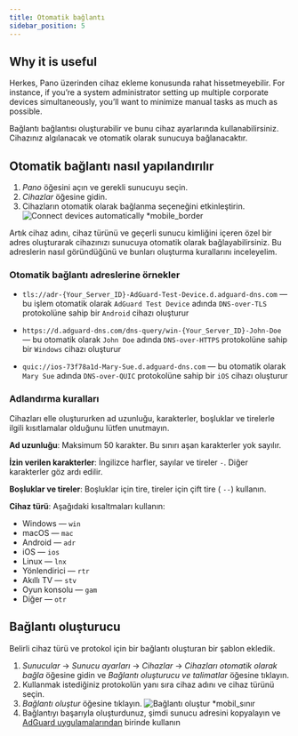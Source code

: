 ```yaml
---
title: Otomatik bağlantı
sidebar_position: 5
---
```


## Why it is useful

Herkes, Pano üzerinden cihaz ekleme konusunda rahat hissetmeyebilir. For instance, if you’re a system administrator setting up multiple corporate devices simultaneously, you’ll want to minimize manual tasks as much as possible.

Bağlantı bağlantısı oluşturabilir ve bunu cihaz ayarlarında kullanabilirsiniz. Cihazınız algılanacak ve otomatik olarak sunucuya bağlanacaktır.

## Otomatik bağlantı nasıl yapılandırılır

1. _Pano_ öğesini açın ve gerekli sunucuyu seçin.
2. _Cihazlar_ öğesine gidin.
3. Cihazların otomatik olarak bağlanma seçeneğini etkinleştirin.
   ![Connect devices automatically \*mobile\_border](https://cdn.adtidy.org/content/kb/dns/private/new_dns/connect/automatically_step4.png)

Artık cihaz adını, cihaz türünü ve geçerli sunucu kimliğini içeren özel bir adres oluşturarak cihazınızı sunucuya otomatik olarak bağlayabilirsiniz. Bu adreslerin nasıl göründüğünü ve bunları oluşturma kurallarını inceleyelim.

### Otomatik bağlantı adreslerine örnekler

- `tls://adr-{Your_Server_ID}-AdGuard-Test-Device.d.adguard-dns.com` — bu işlem otomatik olarak `AdGuard Test Device` adında `DNS-over-TLS` protokolüne sahip bir `Android` cihazı oluşturur

- `https://d.adguard-dns.com/dns-query/win-{Your_Server_ID}-John-Doe` — bu otomatik olarak `John Doe` adında `DNS-over-HTTPS` protokolüne sahip bir `Windows` cihazı oluşturur

- `quic://ios-73f78a1d-Mary-Sue.d.adguard-dns.com` — bu otomatik olarak `Mary Sue` adında `DNS-over-QUIC` protokolüne sahip bir `iOS` cihazı oluşturur

### Adlandırma kuralları

Cihazları elle oluştururken ad uzunluğu, karakterler, boşluklar ve tirelerle ilgili kısıtlamalar olduğunu lütfen unutmayın.

**Ad uzunluğu**: Maksimum 50 karakter. Bu sınırı aşan karakterler yok sayılır.

**İzin verilen karakterler**: İngilizce harfler, sayılar ve tireler `-`. Diğer karakterler göz ardı edilir.

**Boşluklar ve tireler**: Boşluklar için tire, tireler için çift tire ( `--`) kullanın.

**Cihaz türü**: Aşağıdaki kısaltmaları kullanın:

- Windows — `win`
- macOS — `mac`
- Android — `adr`
- iOS — `ios`
- Linux — `lnx`
- Yönlendirici — `rtr`
- Akıllı TV — `stv`
- Oyun konsolu — `gam`
- Diğer — `otr`

## Bağlantı oluşturucu

Belirli cihaz türü ve protokol için bir bağlantı oluşturan bir şablon ekledik.

1. _Sunucular_ → _Sunucu ayarları_ → _Cihazlar_ → _Cihazları otomatik olarak bağla_ öğesine gidin ve _Bağlantı oluşturucu ve talimatlar_ öğesine tıklayın.
2. Kullanmak istediğiniz protokolün yanı sıra cihaz adını ve cihaz türünü seçin.
3. _Bağlantı oluştur_ öğesine tıklayın.
   ![Bağlantı oluştur \*mobil\_sınır](https://cdn.adtidy.org/content/kb/dns/private/new_dns/connect/automatically_step7.png)
4. Bağlantıyı başarıyla oluşturdunuz, şimdi sunucu adresini kopyalayın ve [AdGuard uygulamalarından](https://adguard.com/welcome.html) birinde kullanın
